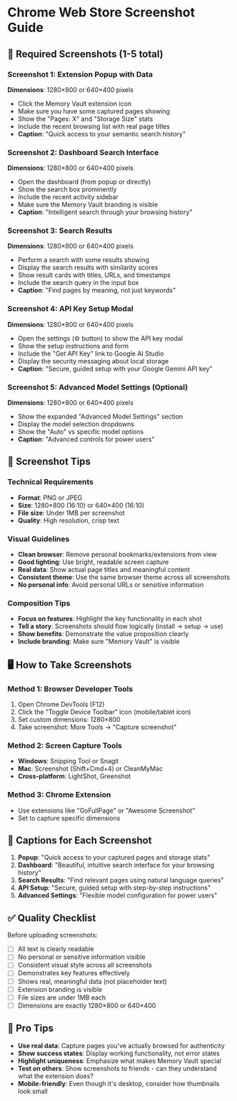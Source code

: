 # Chrome Web Store Screenshot Guide

## 📸 **Required Screenshots (1-5 total)**

### **Screenshot 1: Extension Popup with Data** 
**Dimensions**: 1280×800 or 640×400 pixels
- Click the Memory Vault extension icon
- Make sure you have some captured pages showing
- Show the "Pages: X" and "Storage Size" stats
- Include the recent browsing list with real page titles
- **Caption**: "Quick access to your semantic search history"

### **Screenshot 2: Dashboard Search Interface**
**Dimensions**: 1280×800 or 640×400 pixels  
- Open the dashboard (from popup or directly)
- Show the search box prominently
- Include the recent activity sidebar
- Make sure the Memory Vault branding is visible
- **Caption**: "Intelligent search through your browsing history"

### **Screenshot 3: Search Results**
**Dimensions**: 1280×800 or 640×400 pixels
- Perform a search with some results showing
- Display the search results with similarity scores
- Show result cards with titles, URLs, and timestamps
- Include the search query in the input box
- **Caption**: "Find pages by meaning, not just keywords"

### **Screenshot 4: API Key Setup Modal**
**Dimensions**: 1280×800 or 640×400 pixels
- Open the settings (⚙️ button) to show the API key modal
- Show the setup instructions and form
- Include the "Get API Key" link to Google AI Studio
- Display the security messaging about local storage
- **Caption**: "Secure, guided setup with your Google Gemini API key"

### **Screenshot 5: Advanced Model Settings** (Optional)
**Dimensions**: 1280×800 or 640×400 pixels
- Show the expanded "Advanced Model Settings" section
- Display the model selection dropdowns
- Show the "Auto" vs specific model options
- **Caption**: "Advanced controls for power users"

## 🎨 **Screenshot Tips**

### **Technical Requirements**
- **Format**: PNG or JPEG
- **Size**: 1280×800 (16:10) or 640×400 (16:10)
- **File size**: Under 1MB per screenshot
- **Quality**: High resolution, crisp text

### **Visual Guidelines**
- **Clean browser**: Remove personal bookmarks/extensions from view
- **Good lighting**: Use bright, readable screen capture
- **Real data**: Show actual page titles and meaningful content
- **Consistent theme**: Use the same browser theme across all screenshots
- **No personal info**: Avoid personal URLs or sensitive information

### **Composition Tips**
- **Focus on features**: Highlight the key functionality in each shot
- **Tell a story**: Screenshots should flow logically (install → setup → use)
- **Show benefits**: Demonstrate the value proposition clearly
- **Include branding**: Make sure "Memory Vault" is visible

## 🖥️ **How to Take Screenshots**

### **Method 1: Browser Developer Tools**
1. Open Chrome DevTools (F12)
2. Click the "Toggle Device Toolbar" icon (mobile/tablet icon)
3. Set custom dimensions: 1280×800
4. Take screenshot: More Tools → "Capture screenshot"

### **Method 2: Screen Capture Tools**
- **Windows**: Snipping Tool or Snagit
- **Mac**: Screenshot (Shift+Cmd+4) or CleanMyMac
- **Cross-platform**: LightShot, Greenshot

### **Method 3: Chrome Extension**
- Use extensions like "GoFullPage" or "Awesome Screenshot"
- Set to capture specific dimensions

## 📝 **Captions for Each Screenshot**

1. **Popup**: "Quick access to your captured pages and storage stats"
2. **Dashboard**: "Beautiful, intuitive search interface for your browsing history" 
3. **Search Results**: "Find relevant pages using natural language queries"
4. **API Setup**: "Secure, guided setup with step-by-step instructions"
5. **Advanced Settings**: "Flexible model configuration for power users"

## ✅ **Quality Checklist**

Before uploading screenshots:
- [ ] All text is clearly readable
- [ ] No personal or sensitive information visible
- [ ] Consistent visual style across all screenshots
- [ ] Demonstrates key features effectively
- [ ] Shows real, meaningful data (not placeholder text)
- [ ] Extension branding is visible
- [ ] File sizes are under 1MB each
- [ ] Dimensions are exactly 1280×800 or 640×400

## 🎯 **Pro Tips**

- **Use real data**: Capture pages you've actually browsed for authenticity
- **Show success states**: Display working functionality, not error states  
- **Highlight uniqueness**: Emphasize what makes Memory Vault special
- **Test on others**: Show screenshots to friends - can they understand what the extension does?
- **Mobile-friendly**: Even though it's desktop, consider how thumbnails look small 